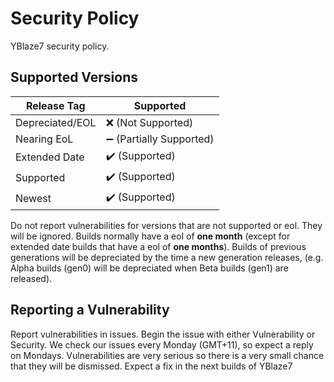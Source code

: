 # Security Policy

YBlaze7 security policy.

## Supported Versions

| Release Tag     | Supported          |
| --------------- | ------------------ |
| Depreciated/EOL | :x: (Not Supported)                |
| Nearing EoL     | :heavy_minus_sign: (Partially Supported) |
| Extended Date   | :heavy_check_mark: (Supported)  |
| Supported       | :heavy_check_mark: (Supported) |
| Newest          | :heavy_check_mark: (Supported) |

Do not report vulnerabilities for versions that are not supported or eol. They will be ignored.
Builds normally have a eol of **one month** (except for extended date builds that have a eol of **one months**). Builds of previous generations will be depreciated by the time a new generation releases, (e.g. Alpha builds (gen0) will be depreciated when Beta builds (gen1) are released).

## Reporting a Vulnerability

Report vulnerabilities in issues. Begin the issue with either Vulnerability or Security. We check our issues every Monday (GMT+11), so expect a reply on Mondays. Vulnerabilities are very serious so there is a very small chance that they will be dismissed. Expect a fix in the next builds of YBlaze7
